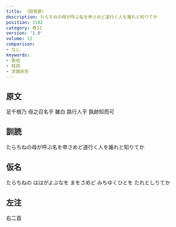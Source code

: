 ```yaml
---
title: （問答歌）
description: たらちねの母が呼ぶ名を申さめど道行く人を誰れと知りてか
position: 3102
category: 巻12
version: '1.0'
volume: 12
comparison:
- なし
keywords:
- 歌垣
- 枕詞
- 求婚拒否
---
```


## 原文

足千根乃 母之召名乎 雖白 路行人乎 孰跡知而可

## 訓読

たらちねの母が呼ぶ名を申さめど道行く人を誰れと知りてか

## 仮名

たらちねの ははがよぶなを まをさめど みちゆくひとを たれとしりてか

## 左注

右二首
